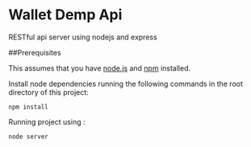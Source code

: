 Wallet Demp Api 
=============

RESTful api server using  nodejs and express


##Prerequisites

This assumes that you have [node.js](http://nodejs.org) and [npm](https://npmjs.org/)  installed.


Install node dependencies running the following commands in the root directory of this project:

```shell
npm install
```
Running project using :

```shell
node server
```
